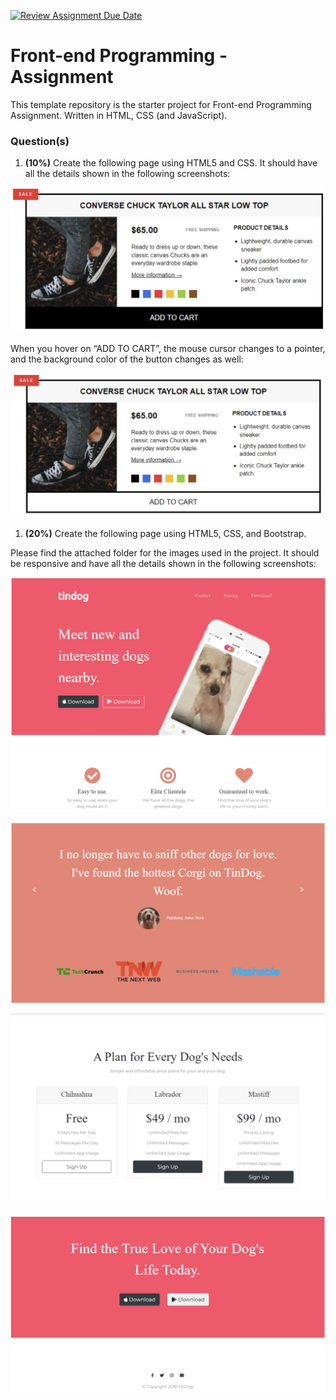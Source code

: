 [![Review Assignment Due Date](https://classroom.github.com/assets/deadline-readme-button-22041afd0340ce965d47ae6ef1cefeee28c7c493a6346c4f15d667ab976d596c.svg)](https://classroom.github.com/a/UcjVCkXb)
# Front-end Programming - Assignment

This template repository is the starter project for Front-end Programming Assignment. Written in HTML, CSS (and JavaScript).

### Question(s)

1. **(10%)** Create the following page using HTML5 and CSS. It should have all the details shown in the following screenshots:

![](screenshots/Q1_1.png)

When you hover on “ADD TO CART”, the mouse cursor changes to a pointer, and the background color of the button changes as well:

![](screenshots/Q1_2.png)

1. **(20%)** Create the following page using HTML5, CSS, and Bootstrap.

Please find the attached folder for the images used in the project. It should be responsive and have all the details shown in the following screenshots:

![](screenshots/Q2_1.png)

![](screenshots/Q2_2.png)

![](screenshots/Q2_3.png)

![](screenshots/Q2_4.png)
